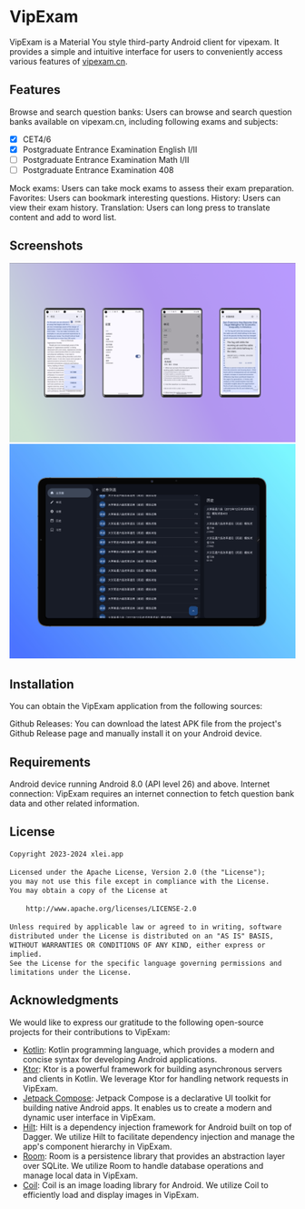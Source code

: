 # VipExam

VipExam is a Material You style third-party Android client for vipexam. It provides a simple and
intuitive interface for users to conveniently access various features
of [vipexam.cn](https://vipexam.cn).

## Features

Browse and search question banks: Users can browse and search question banks available on
vipexam.cn, including following exams and subjects:

- [x] CET4/6
- [x] Postgraduate Entrance Examination English I/II
- [ ] Postgraduate Entrance Examination Math I/II
- [ ] Postgraduate Entrance Examination 408

Mock exams: Users can take mock exams to assess their exam preparation.
Favorites: Users can bookmark interesting questions.
History: Users can view their exam history.
Translation: Users can long press to translate content and add to word list.

## Screenshots

![screenshot1](./screenshots/screenshot1.png)
![screenshot2](./screenshots/screenshot2.jpeg)

## Installation

You can obtain the VipExam application from the following sources:

Github Releases: You can download the latest APK file from the project's Github Release page and
manually install it on your Android device.

## Requirements

Android device running Android 8.0 (API level 26) and above.
Internet connection: VipExam requires an internet connection to fetch question bank data and other
related information.

## License

```plaintext
Copyright 2023-2024 xlei.app

Licensed under the Apache License, Version 2.0 (the "License");
you may not use this file except in compliance with the License.
You may obtain a copy of the License at

    http://www.apache.org/licenses/LICENSE-2.0

Unless required by applicable law or agreed to in writing, software
distributed under the License is distributed on an "AS IS" BASIS,
WITHOUT WARRANTIES OR CONDITIONS OF ANY KIND, either express or implied.
See the License for the specific language governing permissions and
limitations under the License.
```

## Acknowledgments

We would like to express our gratitude to the following open-source projects for their contributions
to VipExam:

- [Kotlin](https://kotlinlang.org/): Kotlin programming language, which provides a modern and
  concise syntax for developing Android applications.
- [Ktor](https://ktor.io/): Ktor is a powerful framework for building asynchronous servers and
  clients in Kotlin. We leverage Ktor for handling network requests in VipExam.
- [Jetpack Compose](https://developer.android.com/jetpack/compose): Jetpack Compose is a declarative
  UI toolkit for building native Android apps. It enables us to create a modern and dynamic user
  interface in VipExam.
- [Hilt](https://dagger.dev/hilt/): Hilt is a dependency injection framework for Android built on
  top of Dagger. We utilize Hilt to facilitate dependency injection and manage the app's component
  hierarchy in VipExam.
- [Room](https://developer.android.com/jetpack/androidx/releases/room): Room is a persistence
  library that provides an abstraction layer over SQLite. We utilize Room to handle database
  operations and manage local data in VipExam.
- [Coil](https://coil-kt.github.io/coil/): Coil is an image loading library for Android. We utilize
  Coil to efficiently load and display images in VipExam.
  